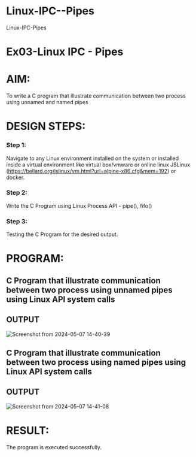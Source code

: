 # Linux-IPC--Pipes
Linux-IPC-Pipes


# Ex03-Linux IPC - Pipes

# AIM:
To write a C program that illustrate communication between two process using unnamed and named pipes

# DESIGN STEPS:

### Step 1:

Navigate to any Linux environment installed on the system or installed inside a virtual environment like virtual box/vmware or online linux JSLinux (https://bellard.org/jslinux/vm.html?url=alpine-x86.cfg&mem=192) or docker.

### Step 2:

Write the C Program using Linux Process API - pipe(), fifo()

### Step 3:

Testing the C Program for the desired output. 

# PROGRAM:

## C Program that illustrate communication between two process using unnamed pipes using Linux API system calls





## OUTPUT

![Screenshot from 2024-05-07 14-40-39](https://github.com/Nandhika05/Linux-IPC-Pipes/assets/154419402/e498fbf5-63f0-481e-8839-69c469d1e92c)

## C Program that illustrate communication between two process using named pipes using Linux API system calls





## OUTPUT

![Screenshot from 2024-05-07 14-41-08](https://github.com/Nandhika05/Linux-IPC-Pipes/assets/154419402/cc6a2eab-fc67-40d8-acd8-1a48b14c2ded)

# RESULT:
The program is executed successfully.
